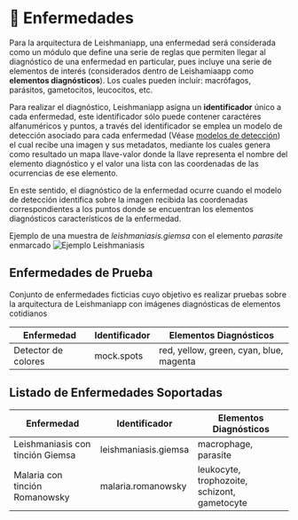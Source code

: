 # 🦠 Enfermedades
Para la arquitectura de Leishmaniapp, una enfermedad será considerada como un módulo que define una serie de reglas que permiten llegar al diagnóstico de una enfermedad en particular, pues incluye una serie de elementos de interés (considerados dentro de Leishamiaapp como **elementos diagnósticos**). Los cuales pueden incluir: macrófagos, parásitos, gametocitos, leucocitos, etc.

Para realizar el diagnóstico, Leishmaniapp asigna un **identificador** único a cada enfermedad, este identificador sólo puede contener caractéres alfanuméricos y puntos, a través del identificador se emplea un modelo de detección asociado para cada enfermedad (Véase [modelos de detección](models.md)) el cual recibe una imagen y sus metadatos, mediante los cuales genera como resultado un mapa llave-valor donde la llave representa el nombre del elemento diagnóstico y el valor una lista con las coordenadas de las ocurrencias de ese elemento.

En este sentido, el diagnóstico de la enfermedad ocurre cuando el modelo de detección identifica sobre la imagen recibida las coordenadas correspondientes a los puntos donde se encuentran los elementos diagnósticos característicos de la enfermedad.

Ejemplo de una muestra de _leishmaniasis.giemsa_ con el elemento _parasite_ enmarcado
![Ejemplo Leishmaniasis](assets/diseases/leishmaniasis.png)

## Enfermedades de Prueba
Conjunto de enfermedades ficticias cuyo objetivo es realizar pruebas sobre la arquitectura de Leishmaniapp con imágenes diagnósticas de elementos cotidianos

| Enfermedad          | Identificador | Elementos Diagnósticos                  |
| ------------------- | ------------- | --------------------------------------- |
| Detector de colores | mock.spots    | red, yellow, green, cyan, blue, magenta |

## Listado de Enfermedades Soportadas
| Enfermedad                       | Identificador        | Elementos Diagnósticos                       |
| -------------------------------- | -------------------- | -------------------------------------------- |
| Leishmaniasis con tinción Giemsa | leishmaniasis.giemsa | macrophage, parasite                         |
| Malaria con tinción Romanowsky   | malaria.romanowsky   | leukocyte, trophozoite, schizont, gametocyte |